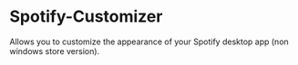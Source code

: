 # Spotify-Customizer
Allows you to customize the appearance of your Spotify desktop app (non windows store version).
